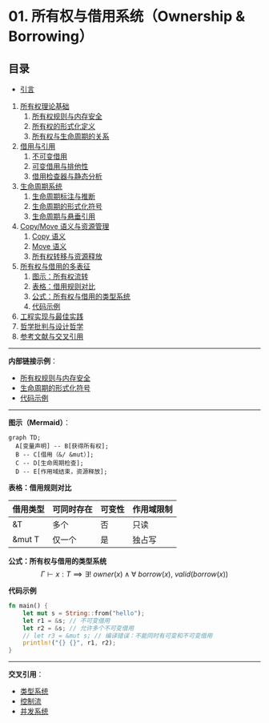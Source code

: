 # 01. 所有权与借用系统（Ownership & Borrowing）

## 目录

- [引言](#1-引言)
1. [所有权理论基础](#2-所有权理论基础)
    1. [所有权规则与内存安全](#21-所有权规则与内存安全)
    2. [所有权的形式化定义](#22-所有权的形式化定义)
    3. [所有权与生命周期的关系](#23-所有权与生命周期的关系)
2. [借用与引用](#3-借用与引用)
    1. [不可变借用](#31-不可变借用)
    2. [可变借用与排他性](#32-可变借用与排他性)
    3. [借用检查器与静态分析](#33-借用检查器与静态分析)
3. [生命周期系统](#4-生命周期系统)
    1. [生命周期标注与推断](#41-生命周期标注与推断)
    2. [生命周期的形式化符号](#42-生命周期的形式化符号)
    3. [生命周期与悬垂引用](#43-生命周期与悬垂引用)
4. [Copy/Move 语义与资源管理](#5-copymove-语义与资源管理)
    1. [Copy 语义](#51-copy-语义)
    2. [Move 语义](#52-move-语义)
    3. [所有权转移与资源释放](#53-所有权转移与资源释放)
5. [所有权与借用的多表征](#6-所有权与借用的多表征)
    1. [图示：所有权流转](#61-图示所有权流转)
    2. [表格：借用规则对比](#62-表格借用规则对比)
    3. [公式：所有权与借用的类型系统](#63-公式所有权与借用的类型系统)
    4. [代码示例](#64-代码示例)
6. [工程实现与最佳实践](#7-工程实现与最佳实践)
7. [哲学批判与设计哲学](#8-哲学批判与设计哲学)
8. [参考文献与交叉引用](#9-参考文献与交叉引用)

---

 **内部链接示例**：

 - [所有权规则与内存安全](#21-所有权规则与内存安全)
 - [生命周期的形式化符号](#42-生命周期的形式化符号)
 - [代码示例](#64-代码示例)

---

 **图示（Mermaid）**：

 ```mermaid
 graph TD;
   A[变量声明] -- B[获得所有权];
   B -- C[借用（&/ &mut）];
   C -- D[生命周期检查];
   D -- E[作用域结束，资源释放];
 ```

 **表格：借用规则对比**

 | 借用类型   | 可同时存在 | 可变性 | 作用域限制 |
 |------------|------------|--------|------------|
 | &T         | 多个       | 否     | 只读       |
 | &mut T     | 仅一个     | 是     | 独占写     |

 **公式：所有权与借用的类型系统**
 $$
 \Gamma \vdash x : T \implies \exists!\ owner(x) \land \forall\ borrow(x),\ valid(borrow(x))
 $$

 **代码示例**

 ```rust
 fn main() {
     let mut s = String::from("hello");
     let r1 = &s; // 不可变借用
     let r2 = &s; // 允许多个不可变借用
     // let r3 = &mut s; // 编译错误：不能同时有可变和不可变借用
     println!("{} {}", r1, r2);
 }
 ```

---

 **交叉引用**：

 - [类型系统](../02_type_system/00_index.md)
 - [控制流](../03_control_flow/00_index.md)
 - [并发系统](../05_concurrency/00_index.md)
